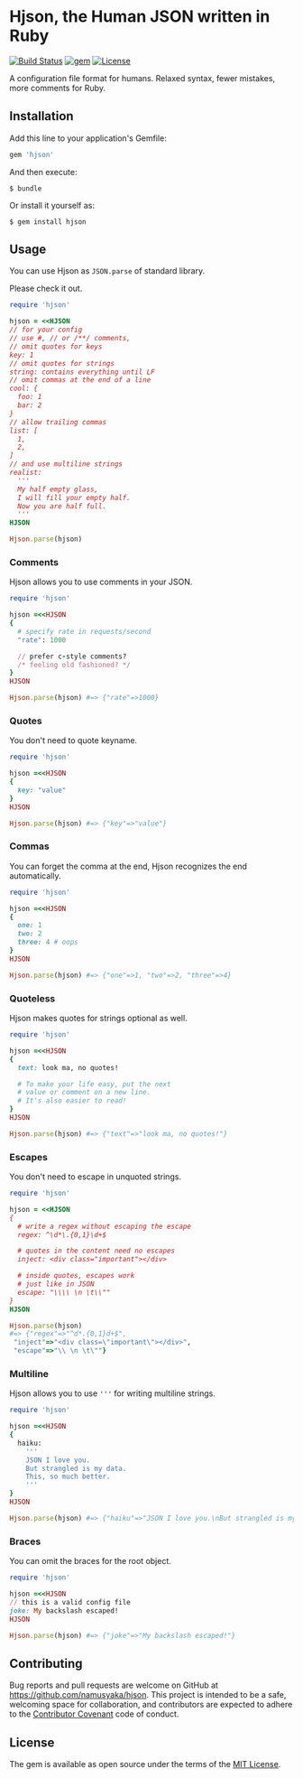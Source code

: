 # Hjson, the Human JSON written in Ruby

[![Build Status](https://img.shields.io/travis/hjson/hjson-rb.svg?style=flat-square)](http://travis-ci.org/hjson/hjson-rb)
[![gem](https://img.shields.io/gem/v/hjson.svg?style=flat-square)](https://rubygems.org/gems/hjson)
[![License](https://img.shields.io/github/license/hjson/hjson-rb.svg?style=flat-square)](https://github.com/hjson/hjson-rb/blob/master/LICENSE.txt)

A configuration file format for humans. Relaxed syntax, fewer mistakes, more comments for Ruby.

## Installation

Add this line to your application's Gemfile:

```ruby
gem 'hjson'
```

And then execute:

    $ bundle

Or install it yourself as:

    $ gem install hjson

## Usage

You can use Hjson as `JSON.parse` of standard library.

Please check it out.

```ruby
require 'hjson'

hjson = <<HJSON
// for your config
// use #, // or /**/ comments,
// omit quotes for keys
key: 1
// omit quotes for strings
string: contains everything until LF
// omit commas at the end of a line
cool: {
  foo: 1
  bar: 2
}
// allow trailing commas
list: [
  1,
  2,
]
// and use multiline strings
realist:
  '''
  My half empty glass,
  I will fill your empty half.
  Now you are half full.
  '''
HJSON

Hjson.parse(hjson)
```

### Comments

Hjson allows you to use comments in your JSON.

```ruby
require 'hjson'

hjson =<<HJSON
{
  # specify rate in requests/second
  "rate": 1000

  // prefer c-style comments?
  /* feeling old fashioned? */
}
HJSON

Hjson.parse(hjson) #=> {"rate"=>1000}
```

### Quotes

You don't need to quote keyname.

```ruby
require 'hjson'

hjson =<<HJSON
{
  key: "value"
}
HJSON

Hjson.parse(hjson) #=> {"key"=>"value"}
```

### Commas

You can forget the comma at the end, Hjson recognizes the end automatically.


```ruby
require 'hjson'

hjson =<<HJSON
{
  one: 1
  two: 2
  three: 4 # oops
}
HJSON

Hjson.parse(hjson) #=> {"one"=>1, "two"=>2, "three"=>4}
```

### Quoteless

Hjson makes quotes for strings optional as well.

```ruby
require 'hjson'

hjson =<<HJSON
{
  text: look ma, no quotes!

  # To make your life easy, put the next
  # value or comment on a new line.
  # It's also easier to read!
}
HJSON

Hjson.parse(hjson) #=> {"text"=>"look ma, no quotes!"}
```

### Escapes

You don't need to escape in unquoted strings.

```ruby
require 'hjson'

hjson = <<HJSON
{
  # write a regex without escaping the escape
  regex: ^\d*\.{0,1}\d+$

  # quotes in the content need no escapes
  inject: <div class="important"></div>

  # inside quotes, escapes work
  # just like in JSON
  escape: "\\\\ \n \t\\""
}
HJSON

Hjson.parse(hjson)
#=> {"regex"=>"^d*.{0,1}d+$",
 "inject"=>"<div class=\"important\"></div>",
 "escape"=>"\\ \n \t\""}
```

### Multiline

Hjson allows you to use `'''` for writing multiline strings.

```ruby
require 'hjson'

hjson =<<HJSON
{
  haiku:
    '''
    JSON I love you.
    But strangled is my data.
    This, so much better.
    '''
}
HJSON

Hjson.parse(hjson) #=> {"haiku"=>"JSON I love you.\nBut strangled is my data.\nThis, so much better."}
```

### Braces

You can omit the braces for the root object.

```ruby
require 'hjson'

hjson =<<HJSON
// this is a valid config file
joke: My backslash escaped!
HJSON

Hjson.parse(hjson) #=> {"joke"=>"My backslash escaped!"}
```

## Contributing

Bug reports and pull requests are welcome on GitHub at https://github.com/namusyaka/hjson. This project is intended to be a safe, welcoming space for collaboration, and contributors are expected to adhere to the [Contributor Covenant](http://contributor-covenant.org) code of conduct.


## License

The gem is available as open source under the terms of the [MIT License](http://opensource.org/licenses/MIT).

